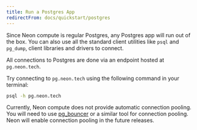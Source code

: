 ```yaml
---
title: Run a Postgres App
redirectFrom: docs/quickstart/postgres
---
```


Since Neon compute is regular Postgres, any Postgres app will run out of the box.
You can also use all the standard client utilities like `psql` and `pg_dump`, client libraries and drivers to connect.

All connections to Postgres are done via an endpoint hosted at `pg.neon.tech`.

Try connecting to `pg.neon.tech` using the following command in your terminal:

```bash
psql -h pg.neon.tech
```

Currently, Neon compute does not provide automatic connection pooling. You will need to
use [pg_bouncer](https://www.pgbouncer.org/) or a similar tool for connection pooling. Neon will enable connection pooling in the future releases.
